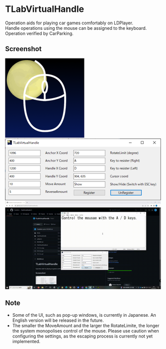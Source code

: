 # TLabVirtualHandle
Operation aids for playing car games comfortably on LDPlayer.  
Handle operations using the mouse can be assigned to the keyboard.  
Operation verified by CarParking.

## Screenshot
<img src="Media/icon.png" width="256"></img>
<img src="Media/tlab-virtual-handle.png" width="512"></img>  
<img src="Media/tlab-virtual-handle-demo.gif" width="512"></img>

## Note
- Some of the UI, such as pop-up windows, is currently in Japanese. An English version will be released in the future.
- The smaller the MoveAmount and the larger the RotateLimite, the longer the system monopolises control of the mouse. Please use caution when configuring the settings, as the escaping process is currently not yet implemented.
